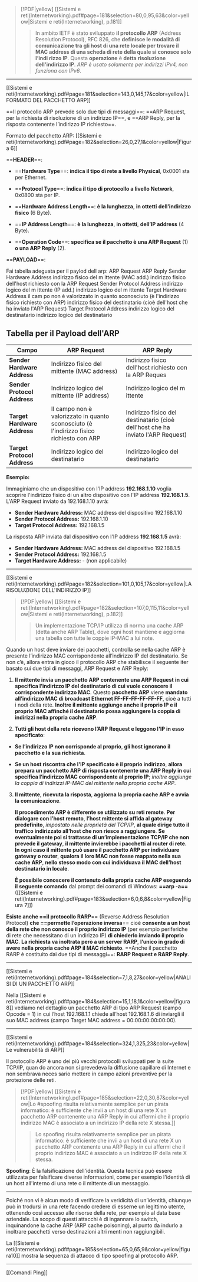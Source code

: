 > [!PDF|yellow] [[Sistemi e reti(Internetworking).pdf#page=181&selection=80,0,95,63&color=yellow|Sistemi e reti(Internetworking), p.181]]
> > In ambito IETF è stato sviluppato **il protocollo ARP** (Address Resolution Protocol), RFC 826, che **definisce le modalità di comunicazione tra gli host di una rete locale per trovare il MAC address di una scheda di rete della quale si conosce solo l’indi rizzo IP**. Questa **operazione** è **detta risoluzione dell'indirizzo IP**. *ARP è usato solamente per indirizzi IPv4, non funziona con IPv6*.

---
[[Sistemi e reti(Internetworking).pdf#page=181&selection=143,0,145,17&color=yellow|IL FORMATO DEL PACCHETTO ARP]]

==Il protocollo ARP prevede solo due tipi di messaggi==: ==ARP Request, per la richiesta di risoluzione di un indirizzo IP==, e ==ARP Reply, per la risposta contenente l’indirizzo IP richiesto==.

Formato del pacchetto ARP:  [[Sistemi e reti(Internetworking).pdf#page=182&selection=26,0,27,1&color=yellow|Figura 6]]

 ==**HEADER**==:
	 
- ==**Hardware Type**==: **indica il tipo di rete a livello Physical**, 0x0001 sta per Ethernet.
	
- ==**Protocol Type**==: **indica il tipo di protocollo a livello Network**, 0x0800 sta per IP.
	
- ==**Hardware Address Length**==: **è la lunghezza**, **in ottetti** **dell’indirizzo fisico** (6 Byte).
	
- ==**IP Address Length**==: **è la lunghezza**, **in ottetti**, **dell’IP address** (4 Byte).
	
- ==**Operation Code**==: **specifica se il pacchetto è una ARP Request** (1) **o una ARP Reply** (2).

==**PAYLOAD**==:

Fai tabella adeguata per il paylod dell arp: 
ARP Request ARP Reply Sender Hardware Address indirizzo fisico del m ittente (MAC add.) indirizzo fisico dell'host richiesto con la ARP Request Sender Protocol Address indirizzo logico del m ittente (IP add.) indirizzo logico del m ittente Target Hardware Address il cam po non è valorizzato in quanto sconosciuto (è l'indirizzo fisico richiesto con ARP) indirizzo fisico del destinatario (cioè dell'host che ha inviato l'ARP Request) Target Protocol Address indirizzo logico del destinatario indirizzo logico del destinatario

##  Tabella per il Payload dell'ARP

| Campo                       | ARP Request                                                                              | ARP Reply                                                                       |
| --------------------------- | ---------------------------------------------------------------------------------------- | ------------------------------------------------------------------------------- |
| **Sender Hardware Address** | Indirizzo fisico del mittente (MAC address)                                              | Indirizzo fisico dell'host richiesto con la ARP Reques                          |
| **Sender Protocol Address** | Indirizzo logico del mittente (IP address)                                               | Indirizzo logico del m ittente                                                  |
| **Target Hardware Address** | Il campo non è valorizzato in quanto sconosciuto (è l'indirizzo fisico richiesto con ARP | Indirizzo fisico del destinatario (cioè dell'host che ha inviato l'ARP Request) |
| **Target Protocol Address** | Indirizzo logico del destinatario                                                        | Indirizzo logico del destinatario                                               |

**Esempio:**

Immaginiamo che un dispositivo con l'IP address **192.168.1.10** voglia scoprire l'indirizzo fisico di un altro dispositivo con l'IP address **192.168.1.5**.  L'ARP Request inviato da 192.168.1.10 avrà:

* **Sender Hardware Address:** MAC address del dispositivo 192.168.1.10
* **Sender Protocol Address:** 192.168.1.10
* **Target Protocol Address:** 192.168.1.5


La risposta ARP inviata dal dispositivo con l'IP address **192.168.1.5** avrà:

* **Sender Hardware Address:** MAC address del dispositivo 192.168.1.5
* **Sender Protocol Address:** 192.168.1.5
* **Target Hardware Address:** - (non applicabile)

---
[[Sistemi e reti(Internetworking).pdf#page=182&selection=101,0,105,17&color=yellow|LA RISOLUZIONE DELL'INDIRIZZO IP]]

> [!PDF|yellow] [[Sistemi e reti(Internetworking).pdf#page=182&selection=107,0,115,11&color=yellow|Sistemi e reti(Internetworking), p.182]]
> > Un implementazione TCP/IP utilizza di norma una cache ARP (detta anche ARP Table), dove ogni host mantiene e aggiorna una tabella con tutte le coppie IP-MAC a lui note.

Quando un host deve inviare dei pacchetti, controlla se nella cache ARP è presente l’indirizzo MAC corrispondente all’indirizzo IP del destinatario. Se non c’è, allora entra in gioco il protocollo ARP che stabilisce il seguente iter basato sui due tipi di messaggi, ARP Request e ARP Reply:

1. **Il mittente invia un pacchetto ARP contenente una ARP Request** **in cui specifica l’indirizzo IP del destinatario di cui vuole conoscere il corrispondente indirizzo MAC**.
   Questo **pacchetto ARP** viene **mandato all’indirizzo MAC di broadcast Ethernet FF-FF-FF-FF-FF-FF**, cioè a tutti i nodi della rete. **Inoltre il mittente aggiunge anche il proprio IP e il proprio MAC affinché il destinatario possa aggiungere la coppia di indirizzi nella propria cache ARP**.
   
2. **Tutti gli host della rete ricevono l’ARP Request e leggono l'IP in esso specificato**:
	
- **Se l’indirizzo IP non corrisponde al proprio**, **gli host ignorano il pacchetto e la sua richiesta**.
	
- **Se un host riscontra che l'IP specificato è il proprio indirizzo**, **allora prepara un pacchetto ARP di risposta contenente una ARP Reply in cui specifica l’indirizzo MAC corrispondente al proprio IP**; *inoltre aggiunge la coppia di indirizzi IP-MAC del mittente nella propria cache ARP*.

3. **Il mittente**, **ricevuta la risposta**, **aggiorna la propria cache ARP e avvia la comunicazione**.

   **Il procedimento ARP è differente se utilizzato su reti remote**. **Per dialogare con l’host remoto**, **l’host mittente si affida al gateway predefinito**, *impostato nelle proprietà del TCP/IP*, **al quale dirige tutto il traffico indirizzato all’host che non riesce a raggiungere**.
   **Se eventualmente poi si trattasse di un’implementazione TCP/IP che non prevede il gateway**, **il mittente invierebbe i pacchetti al router di rete. In ogni caso il mittente può usare il pacchetto ARP per individuare gateway o router**, **qualora il loro MAC non fosse mappato nella sua cache ARP**, **nello stesso modo con cui individuava il MAC dell’host destinatario in locale**.
   
   **È possibile conoscere il contenuto della propria cache ARP eseguendo il seguente comando** dal prompt dei comandi di Windows: **==arp -a==** ([[Sistemi e reti(Internetworking).pdf#page=183&selection=6,0,6,8&color=yellow|Figura 7]])

**Esiste anche ==il protocollo RARP**== (Reverse Address Resolution Protocol) **che ==permette l’operazione inversa**== cioè **consente a un host della rete che non conosce il proprio indirizzo IP** (per esempio periferiche di rete che necessitano di un indirizzo IP) **di chiederlo inviando il proprio MAC**. **La richiesta va inoltrata però a un server RARP**, **l’unico in grado di avere nella propria cache ARP il MAC richiesto**. ==Anche il pacchetto RARP è costituito dai due tipi di messaggi==: **RARP Request e RARP Reply**.

--- 
[[Sistemi e reti(Internetworking).pdf#page=184&selection=7,1,8,27&color=yellow|ANALISI DI UN PACCHETTO ARP]]

Nella [[Sistemi e reti(Internetworking).pdf#page=184&selection=15,1,18,1&color=yellow|figura 8]] vediamo nel dettaglio un pacchetto ARP di tipo ARP Request (campo Opcode = 1) in cui l’host 192.168.1.1 chiede all’host 192.168.1.6 di inviargli il suo MAC address (campo Target MAC address = 00:00:00:00:00:00).

---
[[Sistemi e reti(Internetworking).pdf#page=184&selection=324,1,325,23&color=yellow|Le vulnerabilità di ARP]]

Il protocollo ARP è uno dei più vecchi protocolli sviluppati per la suite TCP/IP, quan do ancora non si prevedeva la diffusione capillare di Internet e non sembrava neces sario mettere in campo azioni preventive per la protezione delle reti.

> [!PDF|yellow] [[Sistemi e reti(Internetworking).pdf#page=185&selection=22,0,30,87&color=yellow|Lo #spoofing risulta relativamente semplice per un pirata informatico: è sufficiente che invii a un host di una rete X un pacchetto ARP contenente una ARP Reply in cui affermi che il proprio indirizzo MAC è associato a un indirizzo IP della rete X stessa.]]
> > Lo spoofing risulta relativamente semplice per un pirata informatico: è sufficiente che invii a un host di una rete X un pacchetto ARP contenente una ARP Reply in cui affermi che il proprio indirizzo MAC è associato a un indirizzo IP della rete X stessa.
> 

**Spoofing**: È la falsificazione dell'identità. Questa tecnica può essere utilizzata per falsificare diverse informazioni, come per esempio l'identità di un host all'interno di una rete o il mittente di un messaggio.

---
Poiché non vi è alcun modo di verificare la veridicità di un’identità, chiunque può in trodursi in una rete facendo credere di esserne un legittimo utente, ottenendo così accesso alle risorse della rete, per esempio al data base aziendale. La scopo di questi attacchi è di ingannare lo switch, inquinandone la cache ARP (ARP cache poisoning), al punto da indurlo a inoltrare pacchetti verso destinazioni altri menti non raggiungibili.

La [[Sistemi e reti(Internetworking).pdf#page=185&selection=65,0,65,9&color=yellow|figura10]] mostra la sequenza di attacco di tipo spoofing al protocollo ARP.

---
[[Comandi Ping]]